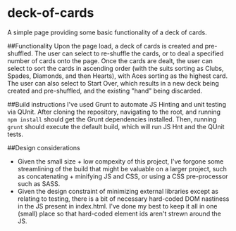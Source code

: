 # deck-of-cards

A simple page providing some basic functionality of a deck of cards.

##Functionality
Upon the page load, a deck of cards is created and pre-shuffled.  The user can select to re-shuffle the cards, or to deal a specified number of cards onto the page.  Once the cards are dealt, the user can select to sort the cards in ascending order (with the suits sorting as Clubs, Spades, Diamonds, and then Hearts), with Aces sorting as the highest card.  The user can also select to Start Over, which results in a new deck being created and pre-shuffled, and the existing "hand" being discarded.

##Build instructions
I've used Grunt to automate JS Hinting and unit testing via QUnit.  After cloning the repository, navigating to the root, and running `npm install` should get the Grunt dependencies installed.  Then, running `grunt` should execute the default build, which will run JS Hnt and the QUnit tests.

##Design considerations
* Given the small size + low compexity of this project, I've forgone some streamlining of the build that might be valuable on a larger project, such as concatenating + minifying JS and CSS, or using a CSS pre-processor such as SASS.
* Given the design constraint of minimizing external libraries except as relating to testing, there is a bit of necessary hard-coded DOM nastiness in the JS present in index.html.  I've done my best to keep it all in one (small) place so that hard-coded element ids aren't strewn around the JS.
